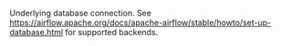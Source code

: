 Underlying database connection. See https://airflow.apache.org/docs/apache-airflow/stable/howto/set-up-database.html for supported backends.
<!-- connection to be updated -->
